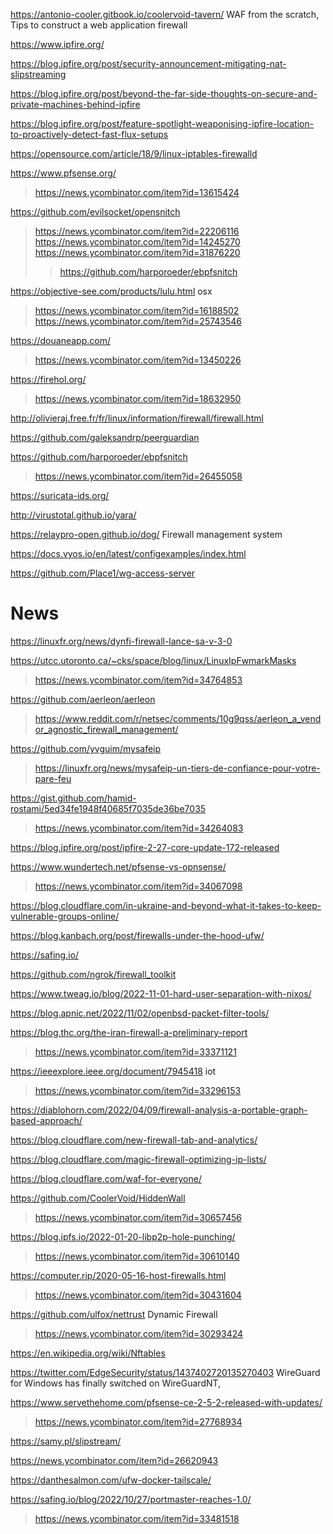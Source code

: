 https://antonio-cooler.gitbook.io/coolervoid-tavern/ WAF from the scratch, Tips to construct a web application firewall

https://www.ipfire.org/

https://blog.ipfire.org/post/security-announcement-mitigating-nat-slipstreaming

https://blog.ipfire.org/post/beyond-the-far-side-thoughts-on-secure-and-private-machines-behind-ipfire

https://blog.ipfire.org/post/feature-spotlight-weaponising-ipfire-location-to-proactively-detect-fast-flux-setups

https://opensource.com/article/18/9/linux-iptables-firewalld

https://www.pfsense.org/
> https://news.ycombinator.com/item?id=13615424

https://github.com/evilsocket/opensnitch
> https://news.ycombinator.com/item?id=22206116
> https://news.ycombinator.com/item?id=14245270
> https://news.ycombinator.com/item?id=31876220
> > https://github.com/harporoeder/ebpfsnitch

https://objective-see.com/products/lulu.html osx
> https://news.ycombinator.com/item?id=16188502
> https://news.ycombinator.com/item?id=25743546

https://douaneapp.com/
> https://news.ycombinator.com/item?id=13450226

https://firehol.org/
> https://news.ycombinator.com/item?id=18632950

http://olivieraj.free.fr/fr/linux/information/firewall/firewall.html

https://github.com/galeksandrp/peerguardian

https://github.com/harporoeder/ebpfsnitch
> https://news.ycombinator.com/item?id=26455058

https://suricata-ids.org/

http://virustotal.github.io/yara/

https://relaypro-open.github.io/dog/ Firewall management system

https://docs.vyos.io/en/latest/configexamples/index.html

https://github.com/Place1/wg-access-server

# News
https://linuxfr.org/news/dynfi-firewall-lance-sa-v-3-0

https://utcc.utoronto.ca/~cks/space/blog/linux/LinuxIpFwmarkMasks
> https://news.ycombinator.com/item?id=34764853

https://github.com/aerleon/aerleon
> https://www.reddit.com/r/netsec/comments/10g9qss/aerleon_a_vendor_agnostic_firewall_management/

https://github.com/yvguim/mysafeip
> https://linuxfr.org/news/mysafeip-un-tiers-de-confiance-pour-votre-pare-feu

https://gist.github.com/hamid-rostami/5ed34fe1948f40685f7035de36be7035
> https://news.ycombinator.com/item?id=34264083

https://blog.ipfire.org/post/ipfire-2-27-core-update-172-released

https://www.wundertech.net/pfsense-vs-opnsense/
> https://news.ycombinator.com/item?id=34067098

https://blog.cloudflare.com/in-ukraine-and-beyond-what-it-takes-to-keep-vulnerable-groups-online/

https://blog.kanbach.org/post/firewalls-under-the-hood-ufw/

https://safing.io/

https://github.com/ngrok/firewall_toolkit

https://www.tweag.io/blog/2022-11-01-hard-user-separation-with-nixos/

https://blog.apnic.net/2022/11/02/openbsd-packet-filter-tools/

https://blog.thc.org/the-iran-firewall-a-preliminary-report
> https://news.ycombinator.com/item?id=33371121

https://ieeexplore.ieee.org/document/7945418 iot
> https://news.ycombinator.com/item?id=33296153

https://diablohorn.com/2022/04/09/firewall-analysis-a-portable-graph-based-approach/

https://blog.cloudflare.com/new-firewall-tab-and-analytics/

https://blog.cloudflare.com/magic-firewall-optimizing-ip-lists/

https://blog.cloudflare.com/waf-for-everyone/

https://github.com/CoolerVoid/HiddenWall
> https://news.ycombinator.com/item?id=30657456

https://blog.ipfs.io/2022-01-20-libp2p-hole-punching/
> https://news.ycombinator.com/item?id=30610140

https://computer.rip/2020-05-16-host-firewalls.html
> https://news.ycombinator.com/item?id=30431604

https://github.com/ulfox/nettrust Dynamic Firewall
> https://news.ycombinator.com/item?id=30293424

https://en.wikipedia.org/wiki/Nftables

https://twitter.com/EdgeSecurity/status/1437402720135270403 WireGuard for Windows has finally switched on WireGuardNT,

https://www.servethehome.com/pfsense-ce-2-5-2-released-with-updates/
> https://news.ycombinator.com/item?id=27768934

https://samy.pl/slipstream/

https://news.ycombinator.com/item?id=26620943

https://danthesalmon.com/ufw-docker-tailscale/

https://safing.io/blog/2022/10/27/portmaster-reaches-1.0/
> https://news.ycombinator.com/item?id=33481518